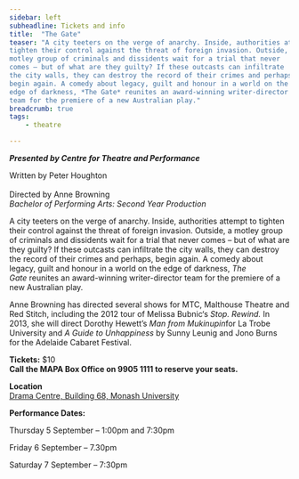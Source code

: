 ```yaml
---
sidebar: left
subheadline: Tickets and info
title:  "The Gate"
teaser: "A city teeters on the verge of anarchy. Inside, authorities attempt to
tighten their control against the threat of foreign invasion. Outside, a
motley group of criminals and dissidents wait for a trial that never
comes – but of what are they guilty? If these outcasts can infiltrate
the city walls, they can destroy the record of their crimes and perhaps,
begin again. A comedy about legacy, guilt and honour in a world on the
edge of darkness, *The Gate* reunites an award-winning writer-director
team for the premiere of a new Australian play."
breadcrumb: true
tags:
    - theatre

---
```


***Presented by Centre for Theatre and Performance***

Written by Peter Houghton\
\
Directed by Anne Browning\
*Bachelor of Performing Arts: Second Year Production*

A city teeters on the verge of anarchy. Inside, authorities attempt to
tighten their control against the threat of foreign invasion. Outside, a
motley group of criminals and dissidents wait for a trial that never
comes – but of what are they guilty? If these outcasts can infiltrate
the city walls, they can destroy the record of their crimes and perhaps,
begin again. A comedy about legacy, guilt and honour in a world on the
edge of darkness, *The Gate* reunites an award-winning writer-director
team for the premiere of a new Australian play.

Anne Browning has directed several shows for MTC, Malthouse Theatre and
Red Stitch, including the 2012 tour of Melissa Bubnic‘s *Stop.
Rewind.* In 2013, she will direct Dorothy Hewett’s *Man from
Mukinupin*for La Trobe University and *A Guide to Unhappiness* by Sunny
Leunig and Jono Burns for the Adelaide Cabaret Festival.

**Tickets:** \$10\
**Call the MAPA Box Office on 9905 1111 to reserve your seats.**

**Location** \
[Drama Centre, Building 68, Monash
University](http://artsonline.monash.edu.au/theatre-performance/locations/drama-building-building-68-monash-university/ "Drama Centre, Building 68, Monash University")

**Performance Dates:**

Thursday 5 September – 1:00pm and 7:30pm

Friday 6 September – 7.30pm

Saturday 7 September – 7:30pm
